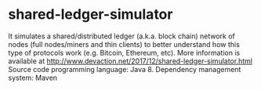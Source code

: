 # shared-ledger-simulator
It simulates a shared/distributed ledger (a.k.a. block chain) network of nodes (full nodes/miners and thin clients) to better understand how this type of protocols work (e.g. Bitcoin, Ethereum, etc). More information is available at http://www.devaction.net/2017/12/shared-ledger-simulator.html  
Source code programming language: Java 8.
Dependency management system: Maven 
